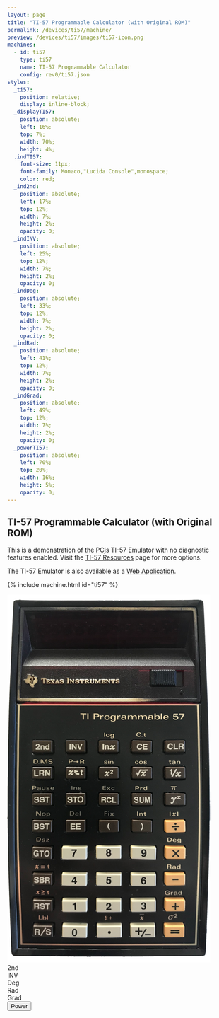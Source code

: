 ```yaml
---
layout: page
title: "TI-57 Programmable Calculator (with Original ROM)"
permalink: /devices/ti57/machine/
preview: /devices/ti57/images/ti57-icon.png
machines:
  - id: ti57
    type: ti57
    name: TI-57 Programmable Calculator
    config: rev0/ti57.json
styles:
  _ti57:
    position: relative;
    display: inline-block;
  _displayTI57:
    position: absolute;
    left: 16%;
    top: 7%;
    width: 70%;
    height: 4%;
  .indTI57:
    font-size: 11px;
    font-family: Monaco,"Lucida Console",monospace;
    color: red;
  _ind2nd:
    position: absolute;
    left: 17%;
    top: 12%;
    width: 7%;
    height: 2%;
    opacity: 0;
  _indINV:
    position: absolute;
    left: 25%;
    top: 12%;
    width: 7%;
    height: 2%;
    opacity: 0;
  _indDeg:
    position: absolute;
    left: 33%;
    top: 12%;
    width: 7%;
    height: 2%;
    opacity: 0;
  _indRad:
    position: absolute;
    left: 41%;
    top: 12%;
    width: 7%;
    height: 2%;
    opacity: 0;
  _indGrad:
    position: absolute;
    left: 49%;
    top: 12%;
    width: 7%;
    height: 2%;
    opacity: 0;
  _powerTI57:
    position: absolute;
    left: 70%;
    top: 20%;
    width: 16%;
    height: 5%;
    opacity: 0;
---
```


TI-57 Programmable Calculator (with Original ROM)
-------------------------------------------------

This is a demonstration of the PCjs TI-57 Emulator with no diagnostic features enabled.
Visit the [TI-57 Resources](../) page for more options.

The TI-57 Emulator is also available as a [Web Application](webapp/).

{% include machine.html id="ti57" %}

<div id="ti57">
  <img id="imageTI57" src="/devices/ti57/images/ti57.png" alt="TI-57 Calculator"/>
  <div id="displayTI57"></div>
  <div id="ind2nd" class="indTI57">2nd</div>
  <div id="indINV" class="indTI57">INV</div>
  <div id="indDeg" class="indTI57">Deg</div>
  <div id="indRad" class="indTI57">Rad</div>
  <div id="indGrad" class="indTI57">Grad</div>
  <button id="powerTI57">Power</button>
</div>
